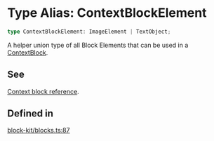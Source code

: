 # Type Alias: ContextBlockElement

```ts
type ContextBlockElement: ImageElement | TextObject;
```

A helper union type of all Block Elements that can be used in a [ContextBlock](../interfaces/ContextBlock.md).

## See

[Context block reference](https://api.slack.com/reference/block-kit/blocks#context).

## Defined in

[block-kit/blocks.ts:87](https://github.com/slackapi/node-slack-sdk/blob/c15385ef93ccdde9702f52f7d1f445999203d794/packages/types/src/block-kit/blocks.ts#L87)
